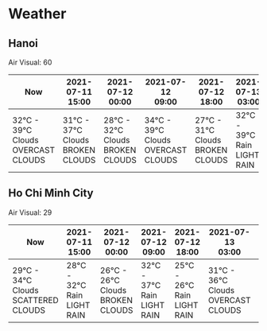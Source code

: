 # Weather

## Hanoi

Air Visual: 60

<table>

<thead>

<tr>

<th>Now</th>

<th>
<div>2021-07-11</div>
<div>15:00</div>
</th>
<th>
<div>2021-07-12</div>
<div>00:00</div>
</th>
<th>
<div>2021-07-12</div>
<div>09:00</div>
</th>
<th>
<div>2021-07-12</div>
<div>18:00</div>
</th>
<th>
<div>2021-07-13</div>
<div>03:00</div>
</th>
<th>
<div>2021-07-13</div>
<div>12:00</div>
</th>

</tr>

</thead>

<tbody>

<tr>

<td width="14.2%">
<div>32°C - 39°C</div>
<div>Clouds</div>
<div>OVERCAST CLOUDS</div>
</td>

<td width="14.2%">
<div>31°C - 37°C</div>
<div>Clouds</div>
<div>BROKEN CLOUDS</div>
</td>
<td width="14.2%">
<div>28°C - 32°C</div>
<div>Clouds</div>
<div>BROKEN CLOUDS</div>
</td>
<td width="14.2%">
<div>34°C - 39°C</div>
<div>Clouds</div>
<div>OVERCAST CLOUDS</div>
</td>
<td width="14.2%">
<div>27°C - 31°C</div>
<div>Clouds</div>
<div>BROKEN CLOUDS</div>
</td>
<td width="14.2%">
<div>32°C - 39°C</div>
<div>Rain</div>
<div>LIGHT RAIN</div>
</td>
<td width="14.2%">
<div>30°C - 36°C</div>
<div>Clouds</div>
<div>OVERCAST CLOUDS</div>
</td>

</tr>

</tbody>

</table>

## Ho Chi Minh City

Air Visual: 29

<table>

<thead>

<tr>

<th>Now</th>

<th>
<div>2021-07-11</div>
<div>15:00</div>
</th>
<th>
<div>2021-07-12</div>
<div>00:00</div>
</th>
<th>
<div>2021-07-12</div>
<div>09:00</div>
</th>
<th>
<div>2021-07-12</div>
<div>18:00</div>
</th>
<th>
<div>2021-07-13</div>
<div>03:00</div>
</th>
<th>
<div>2021-07-13</div>
<div>12:00</div>
</th>

</tr>

</thead>

<tbody>

<tr>

<td width="14.2%">
<div>29°C - 34°C</div>
<div>Clouds</div>
<div>SCATTERED CLOUDS</div>
</td>

<td width="14.2%">
<div>28°C - 32°C</div>
<div>Rain</div>
<div>LIGHT RAIN</div>
</td>
<td width="14.2%">
<div>26°C - 26°C</div>
<div>Clouds</div>
<div>BROKEN CLOUDS</div>
</td>
<td width="14.2%">
<div>32°C - 37°C</div>
<div>Rain</div>
<div>LIGHT RAIN</div>
</td>
<td width="14.2%">
<div>25°C - 26°C</div>
<div>Rain</div>
<div>LIGHT RAIN</div>
</td>
<td width="14.2%">
<div>31°C - 36°C</div>
<div>Clouds</div>
<div>OVERCAST CLOUDS</div>
</td>
<td width="14.2%">
<div>28°C - 31°C</div>
<div>Rain</div>
<div>LIGHT RAIN</div>
</td>

</tr>

</tbody>

</table>
